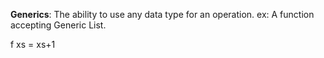__Generics__:
The ability to use any data type for an operation.
ex:
A function accepting Generic List.

f xs = xs+1
